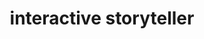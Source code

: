 ---
title: interactive storyteller
description: Lorem ipsum dolor sit amet, consectetur adipiscing elit.
technologies: python, openai
---